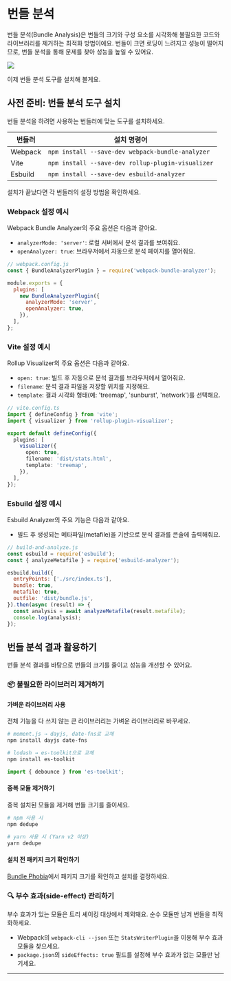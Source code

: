 # 번들 분석

번들 분석(Bundle Analysis)은 번들의 크기와 구성 요소를 시각화해 불필요한 코드와 라이브러리를 제거하는 최적화 방법이에요. 번들이 크면 로딩이 느려지고 성능이 떨어지므로, 번들 분석을 통해 문제를 찾아 성능을 높일 수 있어요.

![](/images/bundle-analyzer.png)

이제 번들 분석 도구를 설치해 볼게요.

## 사전 준비: 번들 분석 도구 설치

번들 분석을 하려면 사용하는 번들러에 맞는 도구를 설치하세요.

| 번들러     | 설치 명령어                                            |
| ------- | ------------------------------------------------- |
| Webpack | `npm install --save-dev webpack-bundle-analyzer`  |
| Vite    | `npm install --save-dev rollup-plugin-visualizer` |
| Esbuild | `npm install --save-dev esbuild-analyzer`         |

설치가 끝났다면 각 번들러의 설정 방법을 확인하세요.

### Webpack 설정 예시

Webpack Bundle Analyzer의 주요 옵션은 다음과 같아요.

* `analyzerMode: 'server'`: 로컬 서버에서 분석 결과를 보여줘요.
* `openAnalyzer: true`: 브라우저에서 자동으로 분석 페이지를 열어줘요.

```js
// webpack.config.js
const { BundleAnalyzerPlugin } = require('webpack-bundle-analyzer');

module.exports = {
  plugins: [
    new BundleAnalyzerPlugin({
      analyzerMode: 'server',
      openAnalyzer: true,
    }),
  ],
};
```

### Vite 설정 예시

Rollup Visualizer의 주요 옵션은 다음과 같아요.

* `open: true`: 빌드 후 자동으로 분석 결과를 브라우저에서 열어줘요.
* `filename`: 분석 결과 파일을 저장할 위치를 지정해요.
* `template`: 결과 시각화 형태(예: 'treemap', 'sunburst', 'network')를 선택해요.

```ts
// vite.config.ts
import { defineConfig } from 'vite';
import { visualizer } from 'rollup-plugin-visualizer';

export default defineConfig({
  plugins: [
    visualizer({
      open: true,
      filename: 'dist/stats.html',
      template: 'treemap',
    }),
  ],
});
```

### Esbuild 설정 예시

Esbuild Analyzer의 주요 기능은 다음과 같아요.

* 빌드 후 생성되는 메타파일(metafile)을 기반으로 분석 결과를 콘솔에 출력해줘요.

```js
// build-and-analyze.js
const esbuild = require('esbuild');
const { analyzeMetafile } = require('esbuild-analyzer');

esbuild.build({
  entryPoints: ['./src/index.ts'],
  bundle: true,
  metafile: true,
  outfile: 'dist/bundle.js',
}).then(async (result) => {
  const analysis = await analyzeMetafile(result.metafile);
  console.log(analysis);
});
```

## 번들 분석 결과 활용하기

번들 분석 결과를 바탕으로 번들의 크기를 줄이고 성능을 개선할 수 있어요.

### 📦 불필요한 라이브러리 제거하기

#### 가벼운 라이브러리 사용

전체 기능을 다 쓰지 않는 큰 라이브러리는 가벼운 라이브러리로 바꾸세요.

```bash
# moment.js → dayjs, date-fns로 교체
npm install dayjs date-fns

# lodash → es-toolkit으로 교체
npm install es-toolkit
```

```js
import { debounce } from 'es-toolkit';
```

#### 중복 모듈 제거하기

중복 설치된 모듈을 제거해 번들 크기를 줄이세요.

```bash
# npm 사용 시
npm dedupe

# yarn 사용 시 (Yarn v2 이상)
yarn dedupe
```

#### 설치 전 패키지 크기 확인하기

[Bundle Phobia](https://bundlephobia.com/)에서 패키지 크기를 확인하고 설치를 결정하세요.

### 🔍 부수 효과(side-effect) 관리하기

부수 효과가 있는 모듈은 트리 셰이킹 대상에서 제외돼요. 순수 모듈만 남겨 번들을 최적화하세요.

* Webpack의 `webpack-cli --json` 또는 `StatsWriterPlugin`을 이용해 부수 효과 모듈을 찾으세요.
* `package.json`의 `sideEffects: true` 필드를 설정해 부수 효과가 없는 모듈만 남기세요.

---
